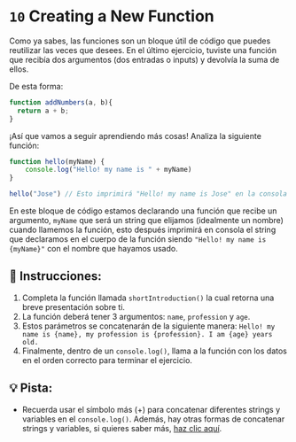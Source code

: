 # `10` Creating a New Function
Como ya sabes, las funciones son un bloque útil de código que puedes reutilizar las veces que desees. En el último ejercicio, tuviste una función que recibía dos argumentos (dos entradas o inputs) y devolvía la suma de ellos.

De esta forma:
```Javascript
function addNumbers(a, b){
  return a + b;
}
```
¡Así que vamos a seguir aprendiendo más cosas! Analiza la siguiente función:

```Javascript
function hello(myName) {
    console.log("Hello! my name is " + myName)
}

hello("Jose") // Esto imprimirá "Hello! my name is Jose" en la consola
```

En este bloque de código estamos declarando una función que recibe un argumento, `myName` que será un string que elijamos (idealmente un nombre) cuando llamemos la función, esto después imprimirá en consola el string que declaramos en el cuerpo de la función siendo `"Hello! my name is {myName}"` con el nombre que hayamos usado.

## 📝 Instrucciones:
1. Completa la función llamada `shortIntroduction()` la cual retorna una breve presentación sobre ti.
2. La función deberá tener 3 argumentos: `name`, `profession` y `age`.
3. Estos parámetros se concatenarán de la siguiente manera: `Hello! my name is {name}, my profession is {profession}. I am {age} years old.`
4. Finalmente, dentro de un `console.log()`, llama a la función con los datos en el orden correcto para terminar el ejercicio.

## 💡 Pista:
- Recuerda usar el símbolo más (+) para concatenar diferentes strings y variables en el `console.log()`. Además, hay otras formas de concatenar strings y variables, si quieres saber más, [haz clic aquí](https://stackoverflow.com/questions/16600925/how-can-i-add-a-variable-to-console-log).